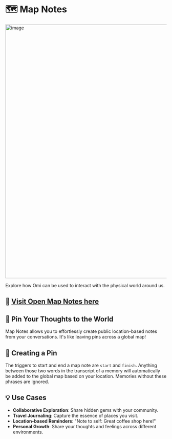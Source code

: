 # 🗺️ Map Notes
<img width="792" alt="image" src="https://github.com/user-attachments/assets/a3efe13c-3986-46ed-96ed-a19a64174027">

Explore how Omi can be used to interact with the physical world around us.

## 📍 [Visit Open Map Notes here](https://omi-map-notes.vercel.app/)

## 📌 Pin Your Thoughts to the World
Map Notes allows you to effortlessly create public location-based notes from your conversations. It's like leaving pins across a global map!

## 🌟 Creating a Pin
The triggers to start and end a map note are `start` and `finish`. 
Anything between those two words in the transcript of a memory will automatically be added to the global map based on your location.
Memories without these phrases are ignored.

## 💡 Use Cases

- **Collaborative Exploration**: Share hidden gems with your community.
- **Travel Journaling**: Capture the essence of places you visit.
- **Location-based Reminders**: "Note to self: Great coffee shop here!"
- **Personal Growth**: Share your thoughts and feelings across different environments.


